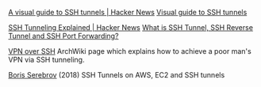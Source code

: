
[A visual guide to SSH tunnels | Hacker News](https://news.ycombinator.com/item?id=26053323)
[Visual guide to SSH tunnels](https://robotmoon.com/ssh-tunnels/)

[SSH Tunneling Explained | Hacker News](https://news.ycombinator.com/item?id=28802493)
[What is SSH Tunnel, SSH Reverse Tunnel and SSH Port Forwarding?](https://goteleport.com/blog/ssh-tunneling-explained/)

[VPN over SSH](https://wiki.archlinux.org/index.php/VPN_over_SSH)
ArchWiki page which explains how to achieve a poor man's VPN via SSH tunneling.

[Boris Serebrov](https://serebrov.github.io/html/2018-01-11-aws-ec2-ssh-tunnel.html)
(2018) SSH Tunnels
on AWS, EC2 and SSH tunnels
